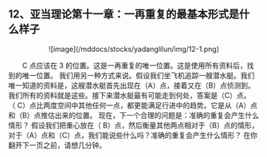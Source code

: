 ## 12、亚当理论第十一章：一再重复的最基本形式是什么样子

<div align="center">![image](/mddocs/stocks/yadanglilun/img/12-1.png)</div>

　　C 点应该在 3 的位置。这是一再重复的唯一位置。这是使用所有资料后，找到的唯一位置。 我们用另一种方式来说。假设我们坐飞机追踪一艘潜水艇。我们唯一知道的资料是，这艘潜水艇首先出现在（A）点，接着又在（B）点侦测到。我们所有的资料就是这些。接下来潜水艇最有可能走到何处，答案是（C）点。 （ C）点比两度空间中其他任何一点，都更能满足行进中的趋势。它是从（A）点和（B）点推估出来的位置。 现在，下一个合理的问题是：准确的重复会产生什么情形？ 假设我们把重心放在（ B）点，然后衡量其他两点相对于（B）点的情形，对于（A）点和（C）点，我们能说些什么吗？准确的重复会产生什么情形？ 在你翻开下一页之前，请想几分钟。
